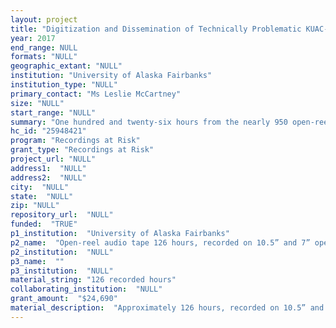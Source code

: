 ```yaml
--- 
layout: project 
title: "Digitization and Dissemination of Technically Problematic KUAC-FM Radio (Alaska) Programs (1979-1997)"
year: 2017
end_range: NULL
formats: "NULL"
geographic_extant: "NULL"
institution: "University of Alaska Fairbanks"
institution_type: "NULL"
primary_contact: "Ms Leslie McCartney"
size: "NULL"
start_range: "NULL"
summary: "One hundred and twenty-six hours from the nearly 950 open-reel audio tapes from the KUAC FM Audiotapes Collection held in the Alaska and Polar Regions Collections & Archives at the Elmer E. Rasmuson Library, University of Alaska Fairbanks (UAF), have been selected to be digitized by the Northeast Document Conservation Center using their high-touch, high-quality technical approach. The digital recordings will be available through the UAF Library Catalog via WorldCat for anyone with an Internet connection. The collection will be of interest to historians, scientists and researchers around the globe. Topics of national and international significance include Arctic policy, global warming, effects of the Exxon Valdez oil spill, whaling, dog mushing, interviews with well-known Alaska Native leaders and programs about youth, racism and women in the political process, just to name a few."
hc_id: "25948421"
program: "Recordings at Risk"
grant_type: "Recordings at Risk"
project_url: "NULL"
address1:  "NULL"
address2:  "NULL"
city:  "NULL"
state:  "NULL"
zip: "NULL"
repository_url:  "NULL"
funded:  "TRUE"
p1_institution:  "University of Alaska Fairbanks"
p2_name:  "Open-reel audio tape 126 hours, recorded on 10.5” and 7” open reel audio tapes 126 hours"
p2_institution:  "NULL"
p3_name:  ""
p3_institution:  "NULL"
material_string: "126 recorded hours"
collaborating_institution:  "NULL"
grant_amount:  "$24,690"
material_description:  "Approximately 126 hours, recorded on 10.5” and 7” open reel audio tapes, have been selected from the nearly 950 recordings composing the KUAC FM Audiotapes Collection held in the Alaska and Polar Regions Collections & Archives (APRCA) at the Elmer E. Rasmuson Library, University of Alaska Fairbanks (UAF). KUAC-FM was the first public radio station in Alaska, signing on the air in 1962 and established to give interior Alaskans access to the same programming and opportunities as other Americans. Connecting Alaska to the world was a challenge for broadcasters then, and remained so through the 20th century. Sample materials were selected from the following subseries; further details are supplied on attached spreadsheet. Chinook - 1 recording; Conversations with Susan McInnis/Sunday at Noon - 83 recordings; Fairbanks Arts Review - 10 recordings; Homefires - 10 recordings; I Didn’t Know That - 6 recordings; Northern Storyteller - 5 recordings; Straight Talk - 11 recordings; Unnumbered Audio Tapes - 7 recordings. The collection consists of 18 subseries of radio programs recorded by KUAC-FM from approximately 1979 to 1997. The recordings were transferred to APRCA at an unknown date(s). Recordings were officially assigned to the Oral History Collection in July 2015, and temporary “AAA” numbers are being replaced with new oral history accession numbers. Recordings are currently filed in subseries order. A complete list of the recordings was created between 2013 - 2015. From July 2015 to June 2016 a grant-funded employee digitized the Newsmaster subseries (approx. 63 recordings) and the Northern Storyteller subseries (approximately 95 recordings), cataloging the recordings into WorldCat and linking many of the library records to URLs."
---
```

